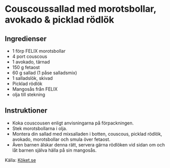 # Couscoussallad med morotsbollar, avokado & picklad rödlök

## Ingredienser

* 1 förp FELIX morotsbollar
* 4 port couscous
* 1 avokado, tärnad
* 150 g fetaost
* 60 g sallad (1 påse salladsmix)
* 1 salladslök, skivad
* Picklad rödlök
* Mangosås från FELIX
* olja till stekning

## Instruktioner

* Koka couscousen enligt anvisningarna på förpackningen.
* Stek morotsbollarna i olja.
* Montera din sallad med mixsalladen i botten, couscous, picklad rödlök, avokado, morotsbollar och smula över fetaost.
* Även barnen älskar denna rätt, servera gärna rödlöken vid sidan om och låt barnen själva hälla på sin  mangosås.

Källa: [Köket.se](https://www.koket.se/couscoussallad-med-morotsbollar-avokado-picklad-rodlok)